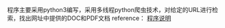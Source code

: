 程序主要采用python3编写，采用多线程python爬虫技术，对给定的URL进行检索，找出网址中提供的DOC和PDF文档
reference：  [程序说明](http://www.goldencui.org/2014/10/15/%E7%BD%91%E7%BB%9C%E8%B5%84%E6%BA%90%E6%90%9C%E7%B4%A2%E7%88%AC%E8%99%AB(python%203.4.1%E5%AE%9E%E7%8E%B0)/)